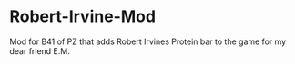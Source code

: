 # Robert-Irvine-Mod
Mod for B41 of PZ 
that adds Robert Irvines Protein bar to the game
for my dear friend E.M.

